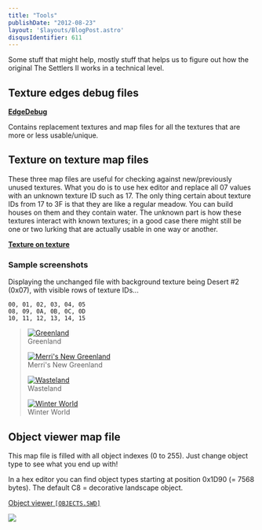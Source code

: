 ```yaml
---
title: "Tools"
publishDate: "2012-08-23"
layout: '$layouts/BlogPost.astro'
disqusIdentifier: 611
---
```


Some stuff that might help, mostly stuff that helps us to figure out how the original The Settlers II works in a technical level.

## Texture edges debug files

[**EdgeDebug**](/wp-content/uploads/2012/08/EdgeDebug.zip)

Contains replacement textures and map files for all the textures that are more or less usable/unique.

## Texture on texture map files

These three map files are useful for checking against new/previously unused textures. What you do is to use hex editor and replace all 07 values with an unknown texture ID such as 17. The only thing certain about texture IDs from 17 to 3F is that they are like a regular meadow. You can build houses on them and they contain water. The unknown part is how these textures interact with known textures; in a good case there might still be one or two lurking that are actually usable in one way or another.

[**Texture on texture**](/wp-content/uploads/2012/08/Texture-on-texture.zip)

### Sample screenshots

Displaying the unchanged file with background texture being Desert #2 (0x07), with visible rows of texture IDs...

```
00, 01, 02, 03, 04, 05
08, 09, 0A, 0B, 0C, 0D
10, 11, 12, 13, 14, 15
```

> [![Greenland](/wp-content/uploads/2012/08/txontx_0-300x91.png)](/wp-content/uploads/2012/08/txontx_0.png)<br />
> Greenland
>
> [![Merri's New Greenland](/wp-content/uploads/2012/08/txontx_0Merris-New-Greenland-300x91.png)](/wp-content/uploads/2012/08/txontx_0Merris-New-Greenland.png)<br />
> Merri's New Greenland
>
> [![Wasteland](/wp-content/uploads/2012/08/txontx_1-300x91.png)](/wp-content/uploads/2012/08/txontx_1.png)<br />
> Wasteland
>
> [![Winter World](/wp-content/uploads/2012/08/txontx_2-300x91.png)](/wp-content/uploads/2012/08/txontx_2.png)<br />
> Winter World

## Object viewer map file

This map file is filled with all object indexes (0 to 255). Just change object type to see what you end up with!

In a hex editor you can find object types starting at position 0x1D90 (= 7568 bytes). The default C8 = decorative landscape object.

[Object viewer `[OBJECTS.SWD]`](/wp-content/uploads/2012/08/Object-viewer.zip)

[![](/wp-content/uploads/2012/08/S2_objects-300x225.png)](/wp-content/uploads/2012/08/S2_objects.png)
